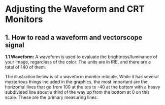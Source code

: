 # Adjusting the Waveform and CRT Monitors

## 1. How to read a waveform and vectorscope signal
**1.1 Waveform:** A waveform is used to evaluate the brightness/luminance of your image, regardless of the color. The units are in IRE, and there are a total of 140 of them. 

The illustration below is of a waveform monitor reticule. While it has several mysterious things included in the graphics, the most important are the horizontal lines that go from 100 at the top to -40 at the bottom with a heavy subdivided line about a third of the way up from the bottom at 0 on this scale. These are the primary measuring lines.
